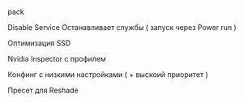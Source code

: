 pack


Disable Service Останавливает службы ( запуск через Power run ) 



Оптимизация SSD


Nvidia Inspector с профилем 


Конфинг с низкими настройками ( + выскоий приоритет )



Пресет для Reshade 
